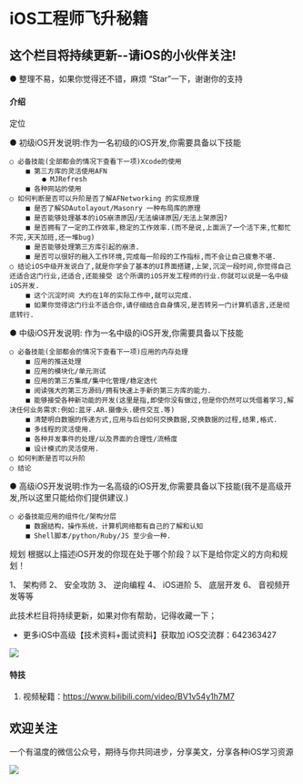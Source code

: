 # iOS工程师飞升秘籍

## 这个栏目将持续更新--请iOS的小伙伴关注!
● 整理不易，如果你觉得还不错，麻烦 “Star”一下，谢谢你的支持
#### 介绍

定位

● 初级iOS开发说明:作为一名初级的iOS开发,你需要具备以下技能

	○ 必备技能(全部都会的情况下查看下一项)Xcode的使用
		■ 第三方库的灵活使用AFN
			● MJRefresh
		■ 各种网站的使用
	○ 如何判断是否可以升阶是否了解AFNetworking 的实现原理
		■ 是否了解SDAutolayout/Masonry 一种布局库的原理
		■ 是否能够处理基本的iOS崩溃原因/无法编译原因/无法上架原因?
		■ 是否拥有了一定的工作效率,稳定的工作效率.(而不是说,上面派了一个活下来,忙都忙不完,天天加班,还一堆bug)
		■ 是否能够处理第三方库引起的崩溃.
		■ 是否可以很好的融入工作环境,完成每一阶段的工作指标,而不会让自己疲惫不堪.
	○ 结论iOS中级开发说白了,就是你学会了基本的UI界面搭建,上架,沉淀一段时间,你觉得自己还适合这门行业,还适合,还能接受 这个所谓的iOS开发工程师的行业.你就可以说是一名中级iOS开发.
		■ 这个沉淀时间 大约在1年的实际工作中,就可以完成.
		■ 如果你觉得这门行业不适合你,请仔细结合自身情况,是否转另一门计算机语言,还是彻底转行.
● 中级iOS开发说明: 作为一名中级的iOS开发,你需要具备以下技能

	○ 必备技能(全部都会的情况下查看下一项)应用的内存处理
		■ 应用的推送处理
		■ 应用的模块化/单元测试
		■ 应用的第三方集成/集中化管理/稳定迭代
		■ 阅读强大的第三方源码/拥有快速上手新的第三方库的能力.
		■ 能够接受各种新功能的开发(这里是指,即使你没有做过,但是你仍然可以凭借着学习,解决任何业务需求:例如:蓝牙.AR.摄像头.硬件交互.等)
		■ 清楚明白数据的传递方式,应用与后台如何交换数据,交换数据的过程,结果,格式.
		■ 多线程的灵活使用.
		■ 各种并发事件的处理/以及界面的合理性/流畅度
		■ 设计模式的灵活使用.
	○ 如何判断是否可以升阶
	○ 结论

● 高级iOS开发说明:作为一名高级的iOS开发,你需要具备以下技能(我不是高级开发,所以这里只能给你们提供建议.)

	○ 必备技能应用的组件化/架构分层
		■ 数据结构，操作系统，计算机网络都有自己的了解和认知
		■ Shell脚本/python/Ruby/JS 至少会一种.
规划
根据以上描述iOS开发的你现在处于哪个阶段？以下是给你定义的方向和规划！

1、 架构师 
2、 安全攻防 
3、 逆向编程 
4、 iOS进阶 
5、 底层开发 
6、 音视频开发等等

此技术栏目将持续更新，如果对你有帮助，记得收藏一下； 
* 更多iOS中高级【技术资料+面试资料】获取加 iOS交流群：642363427

![](https://images.gitee.com/uploads/images/2021/0512/152657_e54f7b93_9027123.gif )






#### 特技

1.  视频秘籍：https://www.bilibili.com/video/BV1v54y1h7M7

## 欢迎关注
一个有温度的微信公众号，期待与你共同进步，分享美文，分享各种iOS学习资源

![](https://images.gitee.com/uploads/images/2021/0512/152536_2929948d_9027123.gif)
